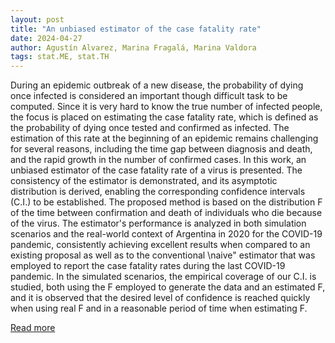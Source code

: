 ```yaml
---
layout: post
title: "An unbiased estimator of the case fatality rate"
date: 2024-04-27
author: Agustín Alvarez, Marina Fragalá, Marina Valdora
tags: stat.ME, stat.TH
---
```


During an epidemic outbreak of a new disease, the probability of dying once infected is considered an important though difficult task to be computed. Since it is very hard to know the true number of infected people, the focus is placed on estimating the case fatality rate, which is defined as the probability of dying once tested and confirmed as infected. The estimation of this rate at the beginning of an epidemic remains challenging for several reasons, including the time gap between diagnosis and death, and the rapid growth in the number of confirmed cases. In this work, an unbiased estimator of the case fatality rate of a virus is presented. The consistency of the estimator is demonstrated, and its asymptotic distribution is derived, enabling the corresponding confidence intervals (C.I.) to be established. The proposed method is based on the distribution F of the time between confirmation and death of individuals who die because of the virus. The estimator's performance is analyzed in both simulation scenarios and the real-world context of Argentina in 2020 for the COVID-19 pandemic, consistently achieving excellent results when compared to an existing proposal as well as to the conventional \naive" estimator that was employed to report the case fatality rates during the last COVID-19 pandemic. In the simulated scenarios, the empirical coverage of our C.I. is studied, both using the F employed to generate the data and an estimated F, and it is observed that the desired level of confidence is reached quickly when using real F and in a reasonable period of time when estimating F.

[Read more](https://arxiv.org/abs/2109.03087)